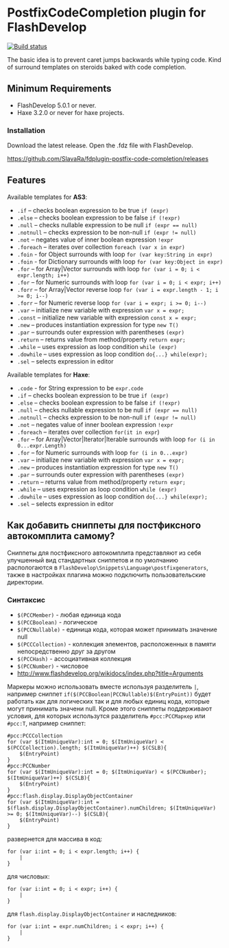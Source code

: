 PostfixCodeCompletion plugin for FlashDevelop
========================
[![Build status](https://ci.appveyor.com/api/projects/status/acnsq3sk2xboe3as?svg=true)](https://ci.appveyor.com/project/slavara/fd-postfix-code-completion-plugin)

The basic idea is to prevent caret jumps backwards while typing code.
Kind of surround templates on steroids baked with code completion.

## Minimum Requirements
* FlashDevelop 5.0.1 or never.
* Haxe 3.2.0 or never for haxe projects.

### Installation

Download the latest release. Open the .fdz file with FlashDevelop.

https://github.com/SlavaRa/fdplugin-postfix-code-completion/releases

## Features
Available templates for **AS3**:
* `.if` – checks boolean expression to be true `if (expr)`
* `.else` – checks boolean expression to be false `if (!expr)`
* `.null` – checks nullable expression to be null `if (expr == null)`
* `.notnull` – checks expression to be non-null `if (expr != null)`
* `.not` – negates value of inner boolean expression `!expr`
* `.foreach` – iterates over collection `foreach (var x in expr)`
* `.foin` - for Object surrounds with loop `for (var key:String in expr)`
* `.foin` - for Dictionary surrounds with loop `for (var key:Object in expr)`
* `.for` – for Array|Vector surrounds with loop `for (var i = 0; i < expr.length; i++)`
* `.for` – for Numeric surrounds with loop `for (var i = 0; i < expr; i++)`
* `.forr` – for Array|Vector reverse loop `for (var i = expr.length - 1; i >= 0; i--)`
* `.forr` – for Numeric reverse loop `for (var i = expr; i >= 0; i--)`
* `.var` – initialize new variable with expression `var x = expr;`
* `.const` – initialize new variable with expression `const x = expr;`
* `.new` – produces instantiation expression for type `new T()`
* `.par` – surrounds outer expression with parentheses `(expr)`
* `.return` – returns value from method/property `return expr;`
* `.while` – uses expression as loop condition `while (expr)`
* `.dowhile` – uses expression as loop condition  `do{...} while(expr);`
* `.sel` – selects expression in editor

Available templates for **Haxe**:
* `.code` - for String expression to be `expr.code`
* `.if` – checks boolean expression to be true  `if (expr)`
* `.else` – checks boolean expression to be false  `if (!expr)`
* `.null` – checks nullable expression to be null `if (expr == null)`
* `.notnull` – checks expression to be non-null `if (expr != null)`
* `.not` – negates value of inner boolean expression `!expr`
* `.foreach` – iterates over collection `for(it in expr`)
* `.for` – for Array|Vector|Iterator|Iterable surrounds with loop `for (i in 0...expr.Length)`
* `.for` – for Numeric surrounds with loop `for (i in 0...expr)`
* `.var` – initialize new variable with expression `var x = expr;`
* `.new` – produces instantiation expression for type `new T()`
* `.par` – surrounds outer expression with parentheses `(expr)`
* `.return` – returns value from method/property `return expr;`
* `.while` – uses expression as loop condition `while (expr)`
* `.dowhile` – uses expression as loop condition `do{...} while(expr);`
* `.sel` – selects expression in editor


## Как добавить сниппеты для постфиксного автокомплита самому?
Сниппеты для постфиксного автокомплита представляют из себя улучшенный вид стандартных сниппетов и по умолчанию распологаются в `FlashDevelop\Snippets\Language\postfixgenerators`, также в настройках плагина можно подключить пользовательские директории.

### Синтаксис
* `$(PCCMember)` - любая единица кода
* `$(PCCBoolean)` - логическое
* `$(PCCNullable)` - единица кода, которая может принимать значение null
* `$(PCCCollection)` - коллекция элементов, расположенных в памяти непосредственно друг за другом
* `$(PCCHash)` - ассоциативная коллекция
* `$(PCCNumber)` - числовое
* http://www.flashdevelop.org/wikidocs/index.php?title=Arguments
 
Маркеры можно использовать вместе используя разделитель `|`, например сниппет `if($(PCCBoolean|PCCNullable)$(EntryPoint))` будет работать как для логических так и для любых единиц кода, которые могут принимать значени null.
Кроме этого сниппеты поддерживают условия, для которых использутся разделитель `#pcc:PCCМаркер` или `#pcc:T`, например сниппет:
```
#pcc:PCCCollection
for (var $(ItmUniqueVar):int = 0; $(ItmUniqueVar) < $(PCCCollection).length; $(ItmUniqueVar)++) $(CSLB){
	$(EntryPoint)
}
#pcc:PCCNumber
for (var $(ItmUniqueVar):int = 0; $(ItmUniqueVar) < $(PCCNumber); $(ItmUniqueVar)++) $(CSLB){
	$(EntryPoint)
}
#pcc:flash.display.DisplayObjectContainer
for (var $(ItmUniqueVar):int = $(flash.display.DisplayObjectContainer).numChildren; $(ItmUniqueVar) >= 0; $(ItmUniqueVar)--) $(CSLB){
	$(EntryPoint)
}
```
развернется для массива в код:
```
for (var i:int = 0; i < expr.length; i++) {
	|
}
```
для числовых:
```
for (var i:int = 0; i < expr; i++) {
	|
}
```
для `flash.display.DisplayObjectContainer` и наследников:
```
for (var i:int = expr.numChildren; i < expr; i++) {
	|
}
```
